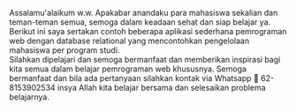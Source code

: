 Assalamu'alaikum w.w.
Apakabar anandaku para mahasiswa sekalian dan teman-teman semua, semoga dalam keadaan sehat dan siap belajar ya.  Berikut ini saya sertakan contoh beberapa aplikasi sederhana pemrograman web dengan database relational yang mencontohkan pengelolaan mahasiswa per program studi.  
Silahkan dipelajari dan semoga bermanfaat dan memberikan inspirasi bagi kita semua dalam belajar pemrograman web khususnya.  Semoga bermanfaat dan bila ada pertanyaan silahkan kontak via Whatsapp 📱 62-8153902534 insya Allah kita belajar bersama dan selesaikan problema belajarnya.
